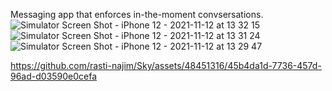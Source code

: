 Messaging app that enforces in-the-moment convsersations.![Simulator Screen Shot - iPhone 12 - 2021-11-12 at 13 32 15](https://github.com/rasti-najim/Sky/assets/48451316/468c0f57-5b1c-48bb-912b-d44f2932e742)
![Simulator Screen Shot - iPhone 12 - 2021-11-12 at 13 31 24](https://github.com/rasti-najim/Sky/assets/48451316/cf26172b-7caa-421c-800c-8c0e941c995d)
![Simulator Screen Shot - iPhone 12 - 2021-11-12 at 13 29 47](https://github.com/rasti-najim/Sky/assets/48451316/565ec9b6-2569-4667-85ac-9fba926eb7fb)


https://github.com/rasti-najim/Sky/assets/48451316/45b4da1d-7736-457d-96ad-d03590e0cefa

